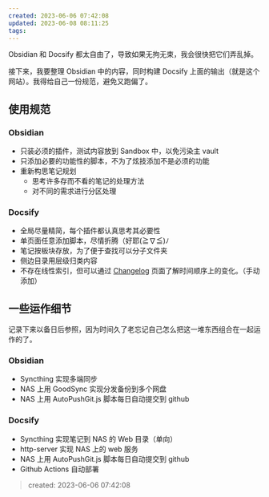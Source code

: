 ```yaml
---
created: 2023-06-06 07:42:08
updated: 2023-06-08 08:11:25
tags: 
---
```


Obsidian 和  Docsify  都太自由了，导致如果无拘无束，我会很快把它们弄乱掉。

接下来，我要整理 Obsidian 中的内容，同时构建 Docsify  上面的输出（就是这个网站）。我得给自己一份规范，避免又跑偏了。

## 使用规范

### Obsidian

- 只装必须的插件，测试内容放到 Sandbox 中，以免污染主 vault
- 只添加必要的功能性的脚本，不为了炫技添加不是必须的功能
- 重新构思笔记规划
    - 思考许多存而不看的笔记的处理方法
    - 对不同的需求进行分区处理

### Docsify

- 全局尽量精简，每个插件都认真思考其必要性
- 单页面任意添加脚本，尽情折腾（好耶(≧∇≦)ﾉ
- 笔记按板块存放，为了便于查找可以分子文件夹
- 侧边目录用层级归类内容
- 不存在线性索引，但可以通过 [Changelog](/Notes/Changelog.md) 页面了解时间顺序上的变化。（手动添加）

## 一些运作细节

记录下来以备日后参照，因为时间久了老忘记自己怎么把这一堆东西组合在一起运作的了。

### Obsidian

- Syncthing 实现多端同步
- NAS 上用 GoodSync 实现分发备份到多个网盘
- NAS 上用 AutoPushGit.js 脚本每日自动提交到 github

### Docsify

- Syncthing 实现笔记到 NAS 的 Web 目录（单向）
- http-server 实现 NAS 上的 web 服务
- NAS 上用 AutoPushGit.js 脚本每日自动提交到 github
- Github Actions 自动部署

> created: 2023-06-06 07:42:08